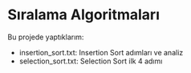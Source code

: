 # Sıralama Algoritmaları

Bu projede yaptıklarım:

- insertion_sort.txt: Insertion Sort adımları ve analiz
- selection_sort.txt: Selection Sort ilk 4 adımı
